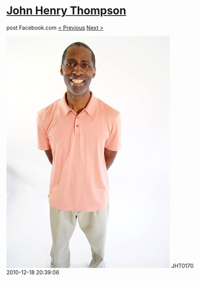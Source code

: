# [John Henry Thompson](../README.md)
post Facebook.com
[< Previous](2010-12-18-13.md) [Next >](2010-12-18-15.md)

[![](../media/2010-12-18/Fam-2010-JHT0170.jpg)](../README.md)
JHT0170
2010-12-18 20:39:06